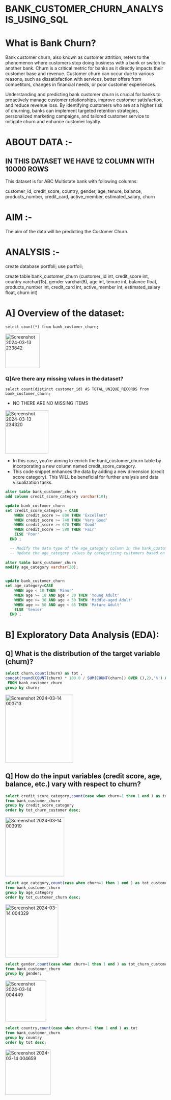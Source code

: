 # BANK_CUSTOMER_CHURN_ANALYSIS_USING_SQL

# What is Bank Churn?

Bank customer churn, also known as customer attrition, refers to the phenomenon where customers stop doing business with a bank or switch to another bank. Churn is a critical metric for banks as it directly impacts their customer base and revenue. Customer churn can occur due to various reasons, such as dissatisfaction with services, better offers from competitors, changes in financial needs, or poor customer experiences.

Understanding and predicting bank customer churn is crucial for banks to proactively manage customer relationships, improve customer satisfaction, and reduce revenue loss. By identifying customers who are at a higher risk of churning, banks can implement targeted retention strategies, personalized marketing campaigns, and tailored customer service to mitigate churn and enhance customer loyalty.

# ABOUT DATA :-

## IN THIS  DATASET WE HAVE 12 COLUMN WITH 10000 ROWS

This dataset is for ABC Multistate bank with following columns:

customer_id,
credit_score,
country,
gender,
age,
tenure,
balance,
products_number,
credit_card,
active_member,
estimated_salary,
churn

# AIM :-

The aim of the data will be predicting the Customer Churn.

# ANALYSIS :-

create database portfoli;
use portfoli;

create table bank_customer_churn 
(customer_id int,
credit_score int,
country varchar(15),
gender varchar(8),
age int,
tenure int,
balance float,
products_number int,
credit_card int,
active_member int,
estimated_salary float,
churn int)

# A] Overview of the dataset:

`select count(*) from bank_customer_churn;`

<img width="108" alt="Screenshot 2024-03-13 233842" src="https://github.com/nitish4393/BANK_CUSTOMER_CHURN_ANALYSIS_USING_SQL/assets/120879393/2f37a04c-9f11-48fd-8c6e-ef9ee979fd44">

### Q]Are there any missing values in the dataset?

 `select count(distinct customer_id) AS TOTAL_UNIQUE_RECORDS
 from bank_customer_churn;`
  
   - NO THERE ARE NO MISSING ITEMS
<img width="135" alt="Screenshot 2024-03-13 234320" src="https://github.com/nitish4393/BANK_CUSTOMER_CHURN_ANALYSIS_USING_SQL/assets/120879393/92e871f8-2ab4-42c9-a0bf-243befbada1b">

  - In this case, you're aiming to enrich the bank_customer_churn table by incorporating a new column named credit_score_category.
  - This code snippet enhances the data by adding a new dimension (credit score category). This WILL be beneficial for further analysis and data visualization tasks.
```SQL
alter table bank_customer_churn
add column credit_score_category varchar(10);

update bank_customer_churn
set credit_score_category = CASE
    WHEN credit_score >= 800 THEN 'Excellent'
    WHEN credit_score >= 740 THEN 'Very Good'
    WHEN credit_score >= 670 THEN 'Good'
    WHEN credit_score >= 580 THEN 'Fair'
    ELSE 'Poor'
  END ;

  -- Modify the data type of the age_category column in the bank_customer_churn table to varchar(20). This allows for storing more descriptive category labels.
  -- Update the age_category values by categorizing customers based on their age ranges using a CASE statement. This enhances data organization and facilitates further analysis.
  
alter table bank_customer_churn
modify age_category varchar(20);


update bank_customer_churn
set age_category=CASE
    WHEN age < 18 THEN 'Minor'
    WHEN age >= 18 AND age < 30 THEN 'Young Adult'
    WHEN age >= 30 AND age < 50 THEN 'Middle-aged Adult'
    WHEN age >= 50 AND age < 65 THEN 'Mature Adult'
    ELSE 'Senior'
  END ;
  ```
# B] Exploratory Data Analysis (EDA):


## Q] What is the distribution of the target variable (churn)?
```SQL
select churn,count(churn) as tot ,
concat(round(COUNT(churn) * 100.0 / SUM(COUNT(churn)) OVER (),2),'%') AS churn_percentage
 FROM bank_customer_churn 
group by churn;
```
<img width="213" alt="Screenshot 2024-03-14 003713" src="https://github.com/nitish4393/BANK_CUSTOMER_CHURN_ANALYSIS_USING_SQL/assets/120879393/9579372f-2502-4f15-98d1-68f0807585ff">



##  Q] How do the input variables (credit score, age, balance, etc.) vary with respect to churn?

```SQL
select credit_score_category,count(case when churn=1 then 1 end ) as tot_churn_customer
from bank_customer_churn
group by credit_score_category
order by tot_churn_customer desc;
```
<img width="185" alt="Screenshot 2024-03-14 003919" src="https://github.com/nitish4393/BANK_CUSTOMER_CHURN_ANALYSIS_USING_SQL/assets/120879393/5634ff7c-d1e7-4367-a1db-91ad65573ce9">

```sql
select age_category,count(case when churn=1 then 1 end ) as tot_customer_churn
from bank_customer_churn
group by age_category
order by tot_customer_churn desc;
```
<img width="166" alt="Screenshot 2024-03-14 004329" src="https://github.com/nitish4393/BANK_CUSTOMER_CHURN_ANALYSIS_USING_SQL/assets/120879393/633185f0-721d-4273-a7af-ad3a075bdaa2">

```sql
select gender,count(case when churn=1 then 1 end ) as tot_churn_customer
from bank_customer_churn
group by gender;
```
<img width="128" alt="Screenshot 2024-03-14 004449" src="https://github.com/nitish4393/BANK_CUSTOMER_CHURN_ANALYSIS_USING_SQL/assets/120879393/65a8fd69-23cf-40fd-a3b2-7f15fc28a147">

```sql
select country,count(case when churn=1 then 1 end ) as tot
from bank_customer_churn
group by country
order by tot desc;
```
<img width="142" alt="Screenshot 2024-03-14 004659" src="https://github.com/nitish4393/BANK_CUSTOMER_CHURN_ANALYSIS_USING_SQL/assets/120879393/f327b611-c354-4c9c-92f2-ed44a4f6ba97">








